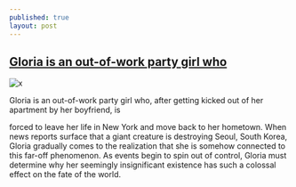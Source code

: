 ```yaml
---
published: true
layout: post
---
```

## [Gloria is an out-of-work party girl who](http://liveart.work)
![x]({{site.baseurl}}/1.jpg)

Gloria is an out-of-work party girl who, after getting kicked out of her apartment by her boyfriend, is

forced to leave her life in New York and move back to her hometown. When news reports surface that a giant creature is destroying Seoul, South Korea, Gloria gradually comes to the realization that she is somehow connected to this far-off phenomenon. As events begin to spin out of control, Gloria must determine why her seemingly insignificant existence has such a colossal effect on the fate of the world.
